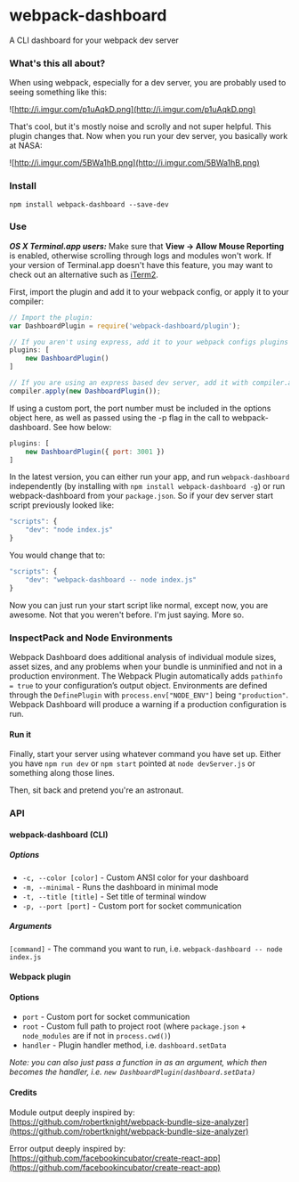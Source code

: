 # webpack-dashboard

A CLI dashboard for your webpack dev server

### What's this all about?

When using webpack, especially for a dev server, you are probably used to seeing something like this:

![http://i.imgur.com/p1uAqkD.png](http://i.imgur.com/p1uAqkD.png)

That's cool, but it's mostly noise and scrolly and not super helpful. This plugin changes that. Now when you run your dev server, you basically work at NASA:

![http://i.imgur.com/5BWa1hB.png](http://i.imgur.com/5BWa1hB.png)

### Install

`npm install webpack-dashboard --save-dev`

### Use

***OS X Terminal.app users:*** Make sure that **View → Allow Mouse Reporting** is enabled, otherwise scrolling through logs and modules won't work. If your version of Terminal.app doesn't have this feature, you may want to check out an alternative such as [iTerm2](https://www.iterm2.com/index.html).

First, import the plugin and add it to your webpack config, or apply it to your compiler:

```js
// Import the plugin:
var DashboardPlugin = require('webpack-dashboard/plugin');

// If you aren't using express, add it to your webpack configs plugins section:
plugins: [
    new DashboardPlugin()
]

// If you are using an express based dev server, add it with compiler.apply
compiler.apply(new DashboardPlugin());
```
If using a custom port, the port number must be included in the options object here, as well as passed using the -p flag in the call to webpack-dashboard. See how below:

```js
plugins: [
    new DashboardPlugin({ port: 3001 })
]
```

In the latest version, you can either run your app, and run `webpack-dashboard` independently (by installing with `npm install webpack-dashboard -g`) or run webpack-dashboard from your `package.json`. So if your dev server start script previously looked like:

```js
"scripts": {
    "dev": "node index.js"
}
```

You would change that to:

```js
"scripts": {
    "dev": "webpack-dashboard -- node index.js"
}
```
Now you can just run your start script like normal, except now, you are awesome. Not that you weren't before. I'm just saying. More so.

### InspectPack and Node Environments

Webpack Dashboard does additional analysis of individual module sizes, asset sizes, and any problems when your bundle is unminified and not in a production environment. The Webpack Plugin automatically adds `pathinfo = true` to your configuration’s output object. Environments are defined through the `DefinePlugin` with `process.env["NODE_ENV"]` being `"production"`. Webpack Dashboard will produce a warning if a production configuration is run.

#### Run it

Finally, start your server using whatever command you have set up. Either you have `npm run dev` or `npm start` pointed at `node devServer.js` or something along those lines.

Then, sit back and pretend you're an astronaut.

### API

#### webpack-dashboard (CLI)
##### Options

 - `-c, --color [color]` - Custom ANSI color for your dashboard
 - `-m, --minimal` - Runs the dashboard in minimal mode
 - `-t, --title [title]` - Set title of terminal window
 - `-p, --port [port]` - Custom port for socket communication

##### Arguments

`[command]` - The command you want to run, i.e. `webpack-dashboard -- node index.js`

#### Webpack plugin
#### Options

 - `port` - Custom port for socket communication
 - `root` - Custom full path to project root (where `package.json` + `node_modules` are if not in `process.cwd()`)
 - `handler` - Plugin handler method, i.e. `dashboard.setData`

*Note: you can also just pass a function in as an argument, which then becomes the handler, i.e. `new DashboardPlugin(dashboard.setData)`*

#### Credits

Module output deeply inspired by: [https://github.com/robertknight/webpack-bundle-size-analyzer](https://github.com/robertknight/webpack-bundle-size-analyzer)

Error output deeply inspired by: [https://github.com/facebookincubator/create-react-app](https://github.com/facebookincubator/create-react-app)
